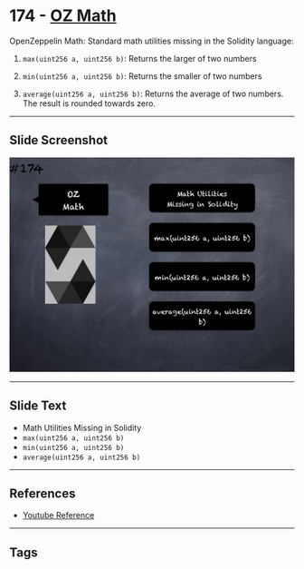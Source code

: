 # 174 - [OZ Math](OZ%20Math.md)
OpenZeppelin Math: Standard math utilities missing in the Solidity language:

1. `max(uint256 a, uint256 b)`: Returns the larger of two numbers
    
2. `min(uint256 a, uint256 b)`: Returns the smaller of two numbers
    
3. `average(uint256 a, uint256 b)`: Returns the average of two numbers. The result is rounded towards zero.
___
## Slide Screenshot
![174.png](../../images/3.%20Solidity%20201/174.png)
___
## Slide Text
- Math Utilities Missing in Solidity
- `max(uint256 a, uint256 b)`
- `min(uint256 a, uint256 b)`
- `average(uint256 a, uint256 b)`
___
## References
- [Youtube Reference](https://youtu.be/L_9Fk6HRwpU?t=829)
___
## Tags
